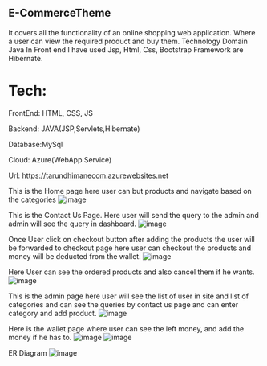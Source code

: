 ## E-CommerceTheme
It covers all the functionality of an online shopping web application. Where a user can view the required product and buy them. Technology Domain Java In Front end I have used Jsp, Html, Css, Bootstrap Framework are Hibernate.
# Tech: 
FrontEnd: HTML, CSS, JS

Backend: JAVA(JSP,Servlets,Hibernate)

Database:MySql

Cloud: Azure(WebApp Service)

Url:  https://tarundhimanecom.azurewebsites.net

This is the Home page here user can but products and navigate based on the categories
![image](https://user-images.githubusercontent.com/53346586/185146251-d09ee972-ebf8-4904-8da5-2390271db464.png)

This is the Contact Us Page. Here user will send the query to the admin and admin will see the query in dashboard.
![image](https://user-images.githubusercontent.com/53346586/185146298-4a19eb6f-53ea-47f4-becc-4d2f79cf19de.png)

Once User click on checkout button after adding the products the user will be forwarded to checkout page here user can checkout the products and money will be deducted from the wallet.
![image](https://user-images.githubusercontent.com/53346586/185146355-47b68388-b562-4492-8168-10a2fc512dd9.png)

Here User can see the ordered products and also cancel them if he wants.
![image](https://user-images.githubusercontent.com/53346586/185146431-fc5e2e26-8565-48d4-a331-27baa2cd9fa5.png)

This is the admin page here user will see the list of user in site and list of categories and can see the queries by contact us page and can enter category and add product.
![image](https://user-images.githubusercontent.com/53346586/185146487-f4a85eb8-bca1-4d3c-b51a-30249b8f330f.png)

Here is the wallet page where user can see the left money, and add the money if he has to.
![image](https://user-images.githubusercontent.com/53346586/185146526-6b3bbdfd-a6c9-4277-83b8-216c812a1bd9.png)
![image](https://user-images.githubusercontent.com/53346586/185146553-7a227e28-e194-4e0f-86f8-4ce5652d835e.png)

ER Diagram
![image](https://user-images.githubusercontent.com/53346586/185146607-cc7e5162-1758-4314-84e2-7bb0ced7cbd5.png)
